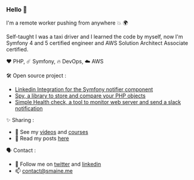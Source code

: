### Hello 🤙

I'm a remote worker pushing from anywhere 💥 🌍 

Self-taught I was a taxi driver and I learned the code by myself, now I'm Symfony 4 and 5 certified engineer and AWS Solution Architect Associate certified.

❤️ PHP, ☄️ Symfony, 🔥 DevOps, ☁️ AWS

🛠 Open source project :
- [Linkedin Integration for the Symfony notifier component](https://github.com/symfony/linked-in-notifier)
- [Spy, a library to store and compare your PHP objects](https://github.com/ismail1432/spy) 
- [Simple Health check, a tool to monitor web server and send a slack notification](https://github.com/ismail1432/simple-health-check)

✨ Sharing :
- 🥋 See my [videos](https://www.youtube.com/c/SmaineMilianni) and [courses](https://www.udemy.com/user/smainemilianni/) 
- 📖 Read my posts [here](https://smaine-milianni.medium.com/)

🗣 Contact :
- 💬 Follow me on [twitter](https://twitter.com/Eniams_Dev) and [linkedin](https://www.linkedin.com/in/smainemilianni/)
- 📫 contact@smaine.me
